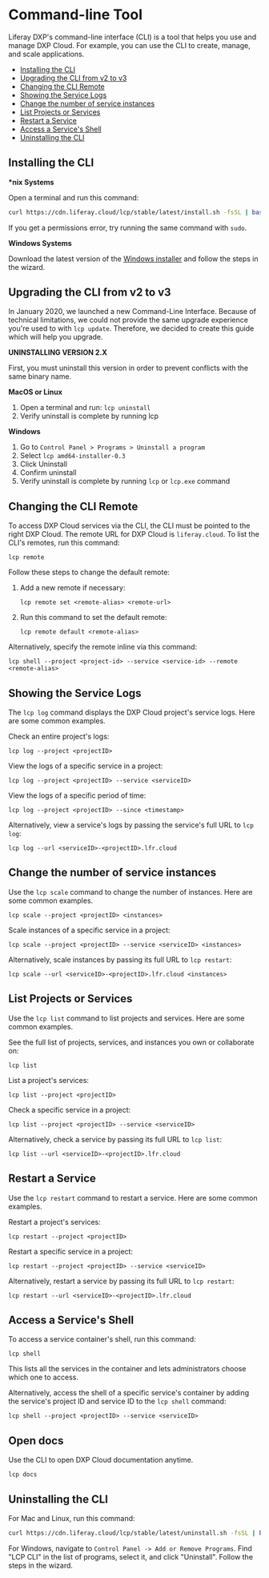 # Command-line Tool

Liferay DXP's command-line interface (CLI) is a tool that helps you use and 
manage DXP Cloud. For example, you can use the CLI to create, manage, and scale 
applications. 

* [Installing the CLI](#installing-the-cli)
* [Upgrading the CLI from v2 to v3](#uninstalling-version-2x)
* [Changing the CLI Remote](#changing-the-cli-remote)
* [Showing the Service Logs](#showing-the-service-logs)
* [Change the number of service instances](#change-the-number-of-service-instances)
* [List Projects or Services](#list-projects-or-services)
* [Restart a Service](#restart-a-service)
* [Access a Service's Shell](#access-a-services-shell)
* [Uninstalling the CLI](#uninstalling-the-cli)

## Installing the CLI

**\*nix Systems**

Open a terminal and run this command: 

```bash
curl https://cdn.liferay.cloud/lcp/stable/latest/install.sh -fsSL | bash
```

If you get a permissions error, try running the same command with `sudo`. 

**Windows Systems**

Download the latest version of the 
[Windows installer](https://cdn.liferay.cloud/lcp/stable/latest/lcp-install.exe) and follow the steps in the wizard. 

## Upgrading the CLI from v2 to v3

In January 2020, we launched a new Command-Line Interface. Because of technical limitations, we could not provide the same upgrade experience you're used to with `lcp update`. Therefore, we decided to create this guide which will help you upgrade.

**UNINSTALLING VERSION 2.X**

First, you must uninstall this version in order to prevent conflicts with the same binary name.

**MacOS or Linux**

1. Open a terminal and run: `lcp uninstall`
2. Verify uninstall is complete by running lcp

**Windows**

1. Go to `Control Panel > Programs > Uninstall a program`
2. Select `lcp amd64-installer-0.3`
3. Click Uninstall
4. Confirm uninstall
5. Verify uninstall is complete by running `lcp` or `lcp.exe` command

## Changing the CLI Remote

To access DXP Cloud services via the CLI, the CLI must be pointed to the right 
DXP Cloud. The remote URL for DXP Cloud is `liferay.cloud`. To list the CLI's 
remotes, run this command: 

```shell
lcp remote
```

Follow these steps to change the default remote: 

1. Add a new remote if necessary: 

    ```shell
    lcp remote set <remote-alias> <remote-url>
    ```

1. Run this command to set the default remote: 

    ```shell
    lcp remote default <remote-alias>
    ```

Alternatively, specify the remote inline via this command: 

```shell
lcp shell --project <project-id> --service <service-id> --remote <remote-alias>
```

## Showing the Service Logs

The `lcp log` command displays the DXP Cloud project's service logs. Here are 
some common examples. 

Check an entire project's logs: 

```shell
lcp log --project <projectID>
```

View the logs of a specific service in a project: 

```shell
lcp log --project <projectID> --service <serviceID>
```

View the logs of a specific period of time: 

```shell
lcp log --project <projectID> --since <timestamp>
```

Alternatively, view a service's logs by passing the service's full URL to 
`lcp log`: 

```shell
lcp log --url <serviceID>-<projectID>.lfr.cloud
```

## Change the number of service instances

Use the `lcp scale` command to change the number of instances. Here are some common examples. 

```shell
lcp scale --project <projectID> <instances>
```

Scale instances of a specific service in a project: 

```shell
lcp scale --project <projectID> --service <serviceID> <instances>
```

Alternatively, scale instances by passing its full URL to `lcp restart`: 

```shell
lcp scale --url <serviceID>-<projectID>.lfr.cloud <instances>
```

## List Projects or Services

Use the `lcp list` command to list projects and services. Here are some common 
examples. 

See the full list of projects, services, and instances you own or collaborate on: 

```shell
lcp list
```

List a project's services: 

```shell
lcp list --project <projectID>
```

Check a specific service in a project: 

```shell
lcp list --project <projectID> --service <serviceID>
```

Alternatively, check a service by passing its full URL to `lcp list`: 

```shell
lcp list --url <serviceID>-<projectID>.lfr.cloud
```

## Restart a Service

Use the `lcp restart` command to restart a service. Here are some common 
examples. 

Restart a project's services: 

```shell
lcp restart --project <projectID>
```

Restart a specific service in a project: 

```shell
lcp restart --project <projectID> --service <serviceID>
```

Alternatively, restart a service by passing its full URL to `lcp restart`: 

```shell
lcp restart --url <serviceID>-<projectID>.lfr.cloud
```

## Access a Service's Shell

To access a service container's shell, run this command: 

```shell
lcp shell
```

This lists all the services in the container and lets administrators choose 
which one to access. 

Alternatively, access the shell of a specific service's container by adding the 
service's project ID and service ID to the `lcp shell` command: 

```shell
lcp shell --project <projectID> --service <serviceID>
```

## Open docs

Use the CLI to open DXP Cloud documentation anytime. 

```shell
lcp docs
```

## Uninstalling the CLI

For Mac and Linux, run this command:

```bash
curl https://cdn.liferay.cloud/lcp/stable/latest/uninstall.sh -fsSL | bash
```

For Windows, navigate to `Control Panel -> Add or Remove Programs`. Find "LCP CLI" in the list of programs, select it, and click "Uninstall". Follow the steps in the wizard.